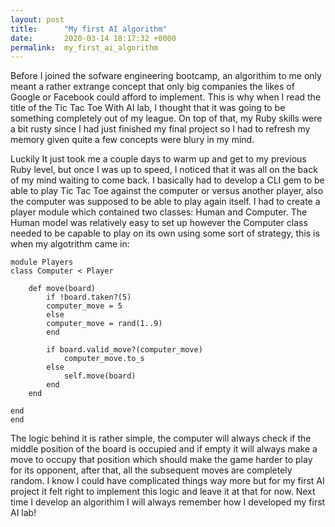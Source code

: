 ```yaml
---
layout: post
title:      "My first AI algorithm"
date:       2020-03-14 18:17:32 +0000
permalink:  my_first_ai_algorithm
---
```


Before I joined the sofware engineering bootcamp, an algorithim to me only meant a rather extrange concept that only big companies the likes of Google or Facebook could afford to implement. This is why when I read the title of the Tic Tac Toe With AI lab, I thought that it was going to be something completely out of my league. On top of that, my Ruby skills were a bit rusty since I had just finished my final project so I had to refresh my memory given quite a few concepts were blury in my mind.

Luckily It just took me a couple days to warm up and get to my previous Ruby level, but once I was up to speed, I noticed that it was all on the back of my mind waiting to come back. I basically had to develop a CLI gem to be able to play Tic Tac Toe against the computer or versus another player, also the computer was supposed to be able to play again itself. I had to create a player module which contained two classes: Human and Computer. The Human model was relatively easy to set up however the Computer class needed to be capable to play on its own using some sort of strategy, this is when my algotrithm came in:

```
module Players
class Computer < Player
      
    def move(board)
        if !board.taken?(5)
        computer_move = 5
        else
        computer_move = rand(1..9)
        end

        if board.valid_move?(computer_move)
            computer_move.to_s
        else
            self.move(board)
        end
    end
    
end
end
```

The logic behind it is rather simple, the computer will always check if the middle position of the board is occupied and if empty it will always make a move to occupy that position which should make the game harder to play for its opponent, after that, all the subsequent moves are completely random. I know I could have complicated things way more but for my first AI project it felt right to implement this logic and leave it at that for now. Next time I develop an algorithim I will always remember how I developed my first AI lab!


